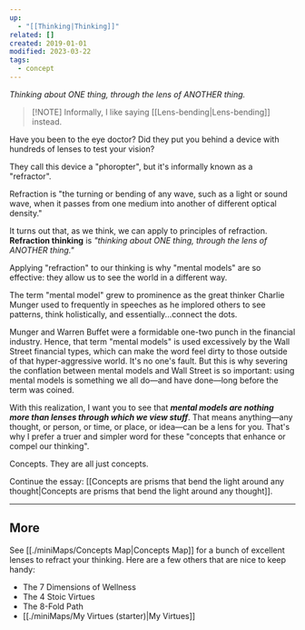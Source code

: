 ```yaml
---
up:
  - "[[Thinking|Thinking]]"
related: []
created: 2019-01-01
modified: 2023-03-22
tags:
  - concept
---
```

 *Thinking about ONE thing, through the lens of ANOTHER thing.*

> [!NOTE] Informally, I like saying [[Lens-bending|Lens-bending]] instead.

Have you been to the eye doctor? Did they put you behind a device with hundreds of lenses to test your vision? 

They call this device a "phoropter", but it's informally known as a "refractor". 

Refraction is "the turning or bending of any wave, such as a light or sound wave, when it passes from one medium into another of different optical density."

It turns out that, as we think, we can apply to principles of refraction. **Refraction thinking** is *"thinking about ONE thing, through the lens of ANOTHER thing."* 

Applying "refraction" to our thinking is why "mental models" are so effective: they allow us to see the world in a different way. 

The term "mental model" grew to prominence as the great thinker Charlie Munger used to frequently in speeches as he implored others to see patterns, think holistically, and essentially...connect the dots. 

Munger and Warren Buffet were a formidable one-two punch in the financial industry. Hence, that term "mental models" is used excessively by the Wall Street financial types, which can make the word feel dirty to those outside of that hyper-aggressive world. It's no one's fault. But this is why severing the conflation between mental models and Wall Street is so important: using mental models is something we all do—and have done—long before the term was coined. 

With this realization, I want you to see that ***mental models are nothing more than lenses through which we view stuff***. That means anything—any thought, or person, or time, or place, or idea—can be a lens for you. That's why I prefer a truer and simpler word for these "concepts that enhance or compel our thinking". 

Concepts. They are all just concepts. 

Continue the essay: [[Concepts are prisms that bend the light around any thought|Concepts are prisms that bend the light around any thought]].

---

## More
See [[./miniMaps/Concepts Map|Concepts Map]] for a bunch of excellent lenses to refract your thinking. Here are a few others that are nice to keep handy:

- The 7 Dimensions of Wellness
- The 4 Stoic Virtues
- The 8-Fold Path
- [[./miniMaps/My Virtues (starter)|My Virtues]]